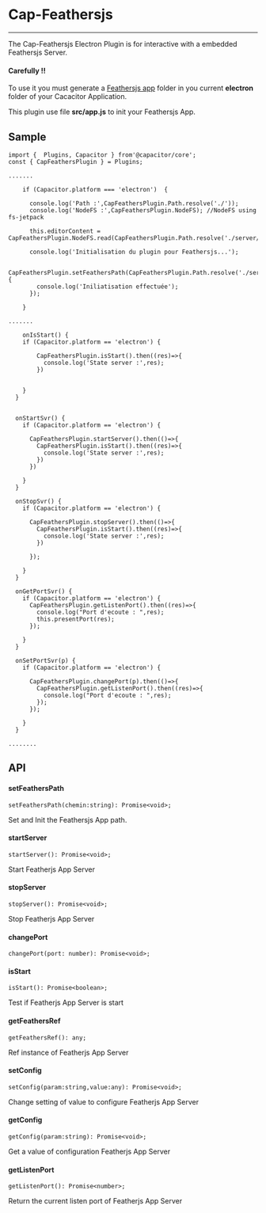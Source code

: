 #  Cap-Feathersjs

***
The Cap-Feathersjs Electron Plugin is for interactive with a embedded Feathersjs Server.

#### Carefully !!

To use it you must generate a [Feathersjs app](https://docs.feathersjs.com/guides/basics/generator.html#generating-the-application) folder in you current **electron** folder of your Cacacitor Application.

This plugin use  file **src/app.js** to init your Feathersjs App.

## Sample
```
import {  Plugins, Capacitor } from'@capacitor/core';
const { CapFeathersPlugin } = Plugins;

.......

    if (Capacitor.platform === 'electron')  {

      console.log('Path :',CapFeathersPlugin.Path.resolve('./'));
      console.log('NodeFS :',CapFeathersPlugin.NodeFS); //NodeFS using fs-jetpack
      
      this.editorContent = CapFeathersPlugin.NodeFS.read(CapFeathersPlugin.Path.resolve('./server/config/default.json'),'utf8');
      
      console.log('Initialisation du plugin pour Feathersjs...');
      
      CapFeathersPlugin.setFeathersPath(CapFeathersPlugin.Path.resolve('./server')).then(()=>{
        console.log('Iniliatisation effectuée');
      });

    }

.......

    onIsStart() {
    if (Capacitor.platform == 'electron') {
     
        CapFeathersPlugin.isStart().then((res)=>{
          console.log('State server :',res);
        })
     
      
    }
  }


  onStartSvr() {
    if (Capacitor.platform == 'electron') {
    
      CapFeathersPlugin.startServer().then(()=>{
        CapFeathersPlugin.isStart().then((res)=>{
          console.log('State server :',res);
        })
      })
      
    }
  }

  onStopSvr() {
    if (Capacitor.platform == 'electron') {
    
      CapFeathersPlugin.stopServer().then(()=>{
        CapFeathersPlugin.isStart().then((res)=>{
          console.log('State server :',res);
        })
        
      });
      
    }
  }

  onGetPortSvr() {
    if (Capacitor.platform == 'electron') {
      CapFeathersPlugin.getListenPort().then((res)=>{
        console.log("Port d'ecoute : ",res);
        this.presentPort(res);
      });
      
    }
  }

  onSetPortSvr(p) {
    if (Capacitor.platform == 'electron') {
    
      CapFeathersPlugin.changePort(p).then(()=>{
        CapFeathersPlugin.getListenPort().then((res)=>{
          console.log("Port d'ecoute : ",res);
        });
      });
      
    }
  }

........
```

## API

#### setFeathersPath

```
setFeathersPath(chemin:string): Promise<void>;
```

Set and Init the Feathersjs App path.

#### startServer

```
startServer(): Promise<void>;
```

Start Featherjs App Server

#### stopServer

```
stopServer(): Promise<void>;
```
Stop Featherjs App Server

#### changePort

```
changePort(port: number): Promise<void>;
```
#### isStart

```
isStart(): Promise<boolean>;
```

Test if  Featherjs App Server  is start

#### getFeathersRef

```
getFeathersRef(): any;
```

Ref instance of  Featherjs App Server

#### setConfig

```
setConfig(param:string,value:any): Promise<void>;
```

Change setting of value to configure Featherjs App Server

#### getConfig

```
getConfig(param:string): Promise<void>;
```

Get a value of configuration Featherjs App Server

#### getListenPort

```
getListenPort(): Promise<number>;
```

Return the current listen port of  Featherjs App Server